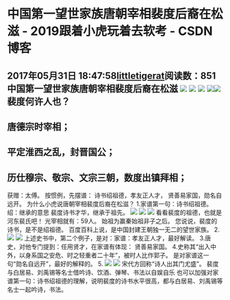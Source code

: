 # 中国第一望世家族唐朝宰相裴度后裔在松滋 - 2019跟着小虎玩着去软考 - CSDN博客
2017年05月31日 18:47:58[littletigerat](https://me.csdn.net/littletigerat)阅读数：851
中国第一望世家族唐朝宰相裴度后裔在松滋
![](https://mmbiz.qlogo.cn/mmbiz_png/lwbxYTQ6oCj3icfl5gCb0BSqF9rWAF55T42ooyibkM4YfvWjiaib6EyK4hdHEJ51akoZmr8vOBvibgKMb6ibBhGL0eRg/0?wx_fmt=png)
![](https://mmbiz.qlogo.cn/mmbiz_png/lwbxYTQ6oCj3icfl5gCb0BSqF9rWAF55TnhkltiaInygGbicnebCeMvWode2iaS4ZD1cHl8rEvH0W6GRzIOjictRicOw/0?wx_fmt=png)
![](https://mmbiz.qlogo.cn/mmbiz_png/lwbxYTQ6oCj3icfl5gCb0BSqF9rWAF55TPC06oClakiatz7ffySibtEWgLunzhDib5KThsd92tkiaOWIAjcaY1iaeVOw/0?wx_fmt=png)
![](https://mmbiz.qlogo.cn/mmbiz_png/lwbxYTQ6oCj3icfl5gCb0BSqF9rWAF55T4K4uPFcwBwj2WyAeVOx9AvrqK87PAaqDqI0OdU36zJS27NiaFRRZE5g/0?wx_fmt=png)
​
![](https://mmbiz.qlogo.cn/mmbiz_png/lwbxYTQ6oCj3icfl5gCb0BSqF9rWAF55T3ymD7elHOk740FBVwxbRb27P48dXx5DpN27GyHFyTu3BYZZ5Micy2oA/0?wx_fmt=png)
裴度何许人也？
- 
唐德宗时宰相；
- 
平定淮西之乱，封晋国公；
- 
历仕穆宗、敬宗、文宗三朝，数度出镇拜相；
- 
获赠：太傅。
按惯例，先摆谱：
诗书绍祖德，孝友正人才，
贤善易家国，勋名自远开。
为什么小虎说唐朝宰相裴度后裔在松滋？
1.家谱第一句：诗书绍祖德。
绍：继承的意思
裴度诗书才华，继承于祖先。
![](https://mmbiz.qlogo.cn/mmbiz_png/lwbxYTQ6oCj3icfl5gCb0BSqF9rWAF55Tz2iaAF9B0ibSWZ4uUN3UibPQffL58J8iakcvyhA9Pck8wbKyptzIUS7ydQ/0?wx_fmt=png)
![](https://mmbiz.qlogo.cn/mmbiz_png/lwbxYTQ6oCj3icfl5gCb0BSqF9rWAF55TcD0N1MZ1YbEgYFcQQrn5JhicDJfxLbDibhH8rsVialvKguAF9UkEy0MnQ/0?wx_fmt=png)
![](https://mmbiz.qlogo.cn/mmbiz_png/lwbxYTQ6oCj3icfl5gCb0BSqF9rWAF55TuicRplqibVrcoQfNg1MY9GOvNrP41ec8nA6ZSk3FRdo2fkCYk88TbianA/0?wx_fmt=png)
看看裴度的祖德，也就是河东裴氏吧！
光宰相就有：59人。
始祖为赢秦始祖非子之后。
您说说，裴度的诗书，是不是绍祖德。
百度百科上说，是中国封建王朝独一无二的望世家族。
2.![](https://mmbiz.qlogo.cn/mmbiz_png/lwbxYTQ6oCj3icfl5gCb0BSqF9rWAF55T4dXuMKHofmX4ClSQfiaBPqgOyGTFL4t6uXvRLqu6rt26l86wY9raNIA/0?wx_fmt=png)
![](https://mmbiz.qlogo.cn/mmbiz_png/lwbxYTQ6oCj3icfl5gCb0BSqF9rWAF55TxEjdQIc5tsrHmY0gBtMRCicVTowiapPcpHrVogDYyfXpAylCicnbtAgOQ/0?wx_fmt=png)
上述史书中，第二个例子，是对：家谱：孝友正人才，最好解读。
3.唐史，对他专门提到：任用贤才，在家谱有体现：
贤善易家国。
4.史称其“出入中外，以身系国之安危、时之轻重者二十年”，被时人比作郭子。
是对家谱这一句“勋名自远开”，最好的解释的。
5.
![](https://mmbiz.qlogo.cn/mmbiz_png/lwbxYTQ6oCj3icfl5gCb0BSqF9rWAF55TicexNhtYcYEB5ndZba82SrLy1PsTAZb84K1mo2ziac6P1IoxAhnbWUjg/0?wx_fmt=png)
![](https://mmbiz.qlogo.cn/mmbiz_png/lwbxYTQ6oCj3icfl5gCb0BSqF9rWAF55TsYUr0OAvOqMwClxKBHaHxsfnhjiaPn2VHoA37v4QTmg7CkfoXYBZEcg/0?wx_fmt=png)
宋代方回称“诗人出其门尤盛”。
裴度与白居易、刘禹锡等名士借吟诗、饮酒、弹琴、书法以自娱自乐
也可以加强对家谱第一句：诗书绍祖德的理解，说明裴度的诗书水平很高，都与白居易、刘禹锡等名士一起吟诗，书法。
